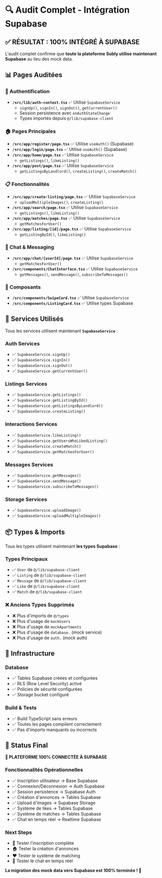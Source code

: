 # 🔍 Audit Complet - Intégration Supabase

## ✅ RÉSULTAT : 100% INTÉGRÉ À SUPABASE

L'audit complet confirme que **toute la plateforme Subly utilise maintenant Supabase** au lieu des mock data.

## 📊 Pages Auditées

### 🔐 Authentification
- **`/src/lib/auth-context.tsx`** ✅ Utilise `SupabaseService`
  - `signUp()`, `signIn()`, `signOut()`, `getCurrentUser()`
  - Session persistence avec `onAuthStateChange`
  - Types importés depuis `@/lib/supabase-client`

### 🏠 Pages Principales
- **`/src/app/register/page.tsx`** ✅ Utilise `useAuth()` (Supabase)
- **`/src/app/login/page.tsx`** ✅ Utilise `useAuth()` (Supabase)
- **`/src/app/home/page.tsx`** ✅ Utilise `SupabaseService`
  - `getListings()`, `likeListing()`
- **`/src/app/post/page.tsx`** ✅ Utilise `SupabaseService`
  - `getListingsByLandlord()`, `createListing()`, `createMatch()`

### 📋 Fonctionnalités
- **`/src/app/create-listing/page.tsx`** ✅ Utilise `SupabaseService`
  - `uploadMultipleImages()`, `createListing()`
- **`/src/app/search/page.tsx`** ✅ Utilise `SupabaseService`
  - `getListings()`, `likeListing()`
- **`/src/app/matches/page.tsx`** ✅ Utilise `SupabaseService`
  - `getMatchesForUser()`
- **`/src/app/listing/[id]/page.tsx`** ✅ Utilise `SupabaseService`
  - `getListingById()`, `likeListing()`

### 💬 Chat & Messaging
- **`/src/app/chat/[userId]/page.tsx`** ✅ Utilise `SupabaseService`
  - `getMatchesForUser()`
- **`/src/components/ChatInterface.tsx`** ✅ Utilise `SupabaseService`
  - `getMessages()`, `sendMessage()`, `subscribeToMessages()`

### 🧩 Composants
- **`/src/components/SwipeCard.tsx`** ✅ Utilise `SupabaseService`
- **`/src/components/ListingCard.tsx`** ✅ Utilise types Supabase

## 🎯 Services Utilisés

Tous les services utilisent maintenant **`SupabaseService`** :

### Auth Services
- ✅ `SupabaseService.signUp()`
- ✅ `SupabaseService.signIn()`
- ✅ `SupabaseService.signOut()`
- ✅ `SupabaseService.getCurrentUser()`

### Listings Services
- ✅ `SupabaseService.getListings()`
- ✅ `SupabaseService.getListingById()`
- ✅ `SupabaseService.getListingsByLandlord()`
- ✅ `SupabaseService.createListing()`

### Interactions Services
- ✅ `SupabaseService.likeListing()`
- ✅ `SupabaseService.getUsersWhoLikedListing()`
- ✅ `SupabaseService.createMatch()`
- ✅ `SupabaseService.getMatchesForUser()`

### Messages Services
- ✅ `SupabaseService.getMessages()`
- ✅ `SupabaseService.sendMessage()`
- ✅ `SupabaseService.subscribeToMessages()`

### Storage Services
- ✅ `SupabaseService.uploadImage()`
- ✅ `SupabaseService.uploadMultipleImages()`

## 📦 Types & Imports

Tous les types utilisent maintenant **les types Supabase** :

### Types Principaux
- ✅ `User` de `@/lib/supabase-client`
- ✅ `Listing` de `@/lib/supabase-client`
- ✅ `Message` de `@/lib/supabase-client`
- ✅ `Like` de `@/lib/supabase-client`
- ✅ `Match` de `@/lib/supabase-client`

### ❌ Anciens Types Supprimés
- ❌ Plus d'imports de `@/types`
- ❌ Plus d'usage de `mockUsers`
- ❌ Plus d'usage de `mockApartments`
- ❌ Plus d'usage de `database.` (mock service)
- ❌ Plus d'usage de `auth.` (mock auth)

## 🔧 Infrastructure

### Database
- ✅ Tables Supabase créées et configurées
- ✅ RLS (Row Level Security) activé
- ✅ Policies de sécurité configurées
- ✅ Storage bucket configuré

### Build & Tests
- ✅ Build TypeScript sans erreurs
- ✅ Toutes les pages compilent correctement
- ✅ Pas d'imports manquants ou incorrects

## 🚀 Status Final

**🎉 PLATEFORME 100% CONNECTÉE À SUPABASE**

### Fonctionnalités Opérationnelles
- ✅ Inscription utilisateur → Base Supabase
- ✅ Connexion/Déconnexion → Auth Supabase
- ✅ Session persistence → Supabase Auth
- ✅ Création d'annonces → Tables Supabase
- ✅ Upload d'images → Supabase Storage
- ✅ Système de likes → Tables Supabase
- ✅ Système de matches → Tables Supabase
- ✅ Chat en temps réel → Realtime Supabase

### Next Steps
- 🧪 Tester l'inscription complète
- 🏠 Tester la création d'annonces
- ❤️ Tester le système de matching
- 💬 Tester le chat en temps réel

**La migration des mock data vers Supabase est 100% terminée ! 🎯**